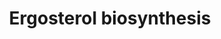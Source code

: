 ---
annotations:
- id: PW:0000959
  parent: signaling pathway
  type: Pathway Ontology
  value: lipid signaling pathway
- id: PW:0000002
  parent: classic metabolic pathway
  type: Pathway Ontology
  value: classic metabolic pathway
- id: PW:0000454
  parent: classic metabolic pathway
  type: Pathway Ontology
  value: cholesterol biosynthetic pathway
- id: PW:0001304
  parent: classic metabolic pathway
  type: Pathway Ontology
  value: cholesterol metabolic pathway
authors:
- Conroy lipids
- Ash iyer
- Egonw
- AlexanderPico
communities:
- Lipids
description: Ergosterol biosynthesis in yeast
last-edited: 2023-05-25
organisms:
- Saccharomyces cerevisiae
redirect_from:
- /index.php/Pathway:WP5354
- /instance/WP5354
- /instance/WP5354_r126523
revision: r126523
schema-jsonld:
- '@context': https://schema.org/
  '@id': https://wikipathways.github.io/pathways/WP5354.html
  '@type': Dataset
  creator:
    '@type': Organization
    name: WikiPathways
  description: Ergosterol biosynthesis in yeast
  keywords:
  - 3-keto-4alpha-methyl-zymosterol
  - 32-Oxolanosterol
  - 32-hydroxylanosterol
  - 4,4-dimethylcholesta-8,11,24-trienol
  - 4,4-dimethylzymosterol
  - 4-methyl-4-carboxyzymosterone
  - 4alpha-methyl zymosterol
  - 4α-carboxyzymosterol
  - 4α-formyl-4β-methyl-5α-cholesta-8,24-dien-3β-ol
  - 4α-formyl-5α-cholesta-8,24-dien-3β-ol
  - 4α-hydroxymethyl-4β-methyl-5α-cholesta-8,24-dien-3β-ol
  - 4α-hydroxymethyl-5α-cholesta-8,24-dien-3β-ol
  - '5-dehydroepisterol '
  - Acetoacetyl-CoA
  - Acetyl-CoA
  - Dimethylallyl-PP
  - ERG1
  - ERG10
  - ERG11
  - ERG12
  - ERG13
  - ERG19
  - ERG2
  - ERG24
  - ERG25
  - ERG26
  - ERG27
  - ERG3
  - ERG4
  - ERG5
  - ERG6
  - ERG7
  - ERG8
  - ERG9
  - Eburicol
  - Episterol
  - Ergosterol
  - Farnesyl-PP
  - Fecosterol
  - Geranyl-PP
  - Ggps1
  - HMG-CoA
  - HMG1
  - HMG2
  - IDI1
  - IPP
  - Isopentenyl-PP
  - Lanosterol
  - Mevalonate-5-P
  - Mevalonate-5-PP
  - Mevalonic acid
  - PreSqualene-PP
  - Squalene
  - Squalene-2,3-epoxide
  - Zymosterol
  - Zymosterone
  - 'ergosta-5,7,22,24(28)-tetraen-3beta-ol '
  license: CC0
  name: Ergosterol biosynthesis
seo: CreativeWork
title: Ergosterol biosynthesis
wpid: WP5354
---